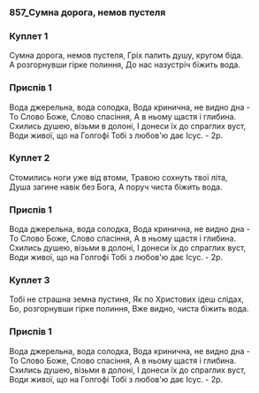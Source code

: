 ### 857_Сумна дорога, немов пустеля
### Куплет 1
Сумна дорога, немов пустеля, Гріх палить душу, кругом біда. <br/>А розгорнувши гірке полиння, До нас назустріч біжить вода.
### Приспів 1
Вода джерельна, вода солодка, Вода кринична, не видно дна - <br/>То Слово Боже, Слово спасіння, А в ньому щастя і глибина.<br/>Схились душею, візьми в долоні, І донеси їх до спраглих вуст, <br/>Води живої, що на Голгофі Тобі з любов'ю дає Ісус. - 2р.
### Куплет 2
Стомились ноги уже від втоми, Травою сохнуть твої літа, <br/>Душа загине навік без Бога, А поруч чиста біжить вода.
### Приспів 1
Вода джерельна, вода солодка, Вода кринична, не видно дна - <br/>То Слово Боже, Слово спасіння, А в ньому щастя і глибина. <br/>Схились душею, візьми в долоні, І донеси їх до спраглих вуст, <br/>Води живої, що на Голгофі Тобі з любов'ю дає Ісус. - 2р.
### Куплет 3
Тобі не страшна земна пустиня, Як по Христових ідеш слідах, <br/>Бо, розгорнувши гірке полиння, Вже видно, чиста біжить вода.
### Приспів 1
Вода джерельна, вода солодка, Вода кринична, не видно дна - <br/>То Слово Боже, Слово спасіння, А в ньому щастя і глибина. <br/>Схились душею, візьми в долоні, І донеси їх до спраглих вуст, <br/>Води живої, що на Голгофі Тобі з любов'ю дає Ісус. - 2р.
